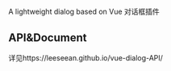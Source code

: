 #
  >
  A lightweight dialog based on Vue 对话框插件

## API&Document
详见https://leeseean.github.io/vue-dialog-API/

